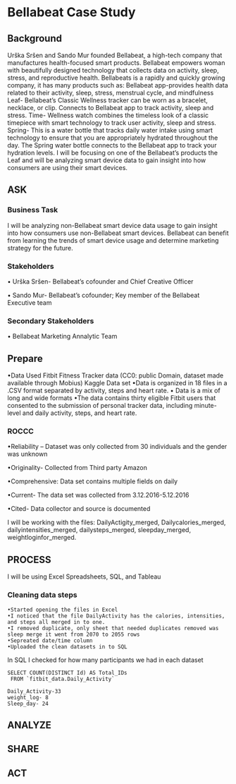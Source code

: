 # Bellabeat Case Study

<!-- Background -->
## Background

Urška Sršen and Sando Mur founded Bellabeat, a high-tech company that manufactures health-focused smart products. Bellabeat empowers woman with beautifully designed technology that collects data on activity, sleep, stress, and reproductive health. Bellabeats is a rapidly and quickly growing company, it has many products such as:
 Bellabeat app-provides health data related to their activity, sleep, stress, menstrual cycle, and mindfulness 
Leaf- Bellabeat’s Classic Wellness tracker can be worn as a bracelet, necklace, or clip. Connects to Bellabeat app to track activity, sleep and stress. 
Time- Wellness watch combines the timeless look of a classic timepiece with smart technology to track user activity, sleep and stress. 
Spring- This is a water bottle that tracks daily water intake using smart technology to ensure that you are appropriately hydrated throughout the day. The Spring water bottle connects to the Bellabeat app to track your hydration levels.
I will be focusing on one of the Bellabeat’s products the Leaf and will be analyzing smart device data to gain insight into how consumers are using their smart devices. 


<!-- ASK -->
## ASK

### Business Task

I will be analyzing non-Bellabeat smart device data usage to gain insight into how consumers use non-Bellabeat smart devices. Bellabeat can benefit from learning the trends of smart device usage and determine marketing strategy for the future. 

### Stakeholders
 
  •	Urška Sršen- Bellabeat’s cofounder and Chief Creative Officer

  •	Sando Mur- Bellabeat’s cofounder; Key member of the Bellabeat Executive team 

### Secondary Stakeholders
   •	Bellabeat Marketing Annalytic Team
   
<!-- Prepare -->
## Prepare

•Data Used Fitbit Fitness Tracker data (CC0: public Domain, dataset made available through Mobius) Kaggle Data set
•Data is organized in 18 files in a .CSV format separated by activity, steps and heart rate. 
• Data is a mix of long and wide formats
•The data contains thirty eligible Fitbit users that consented to the submission of personal tracker data, including minute-level and daily activity, steps, and heart rate.

### ROCCC

  •Reliability – Dataset was only collected from 30 individuals and the gender was unknown 
  
  •Originality- Collected from Third party Amazon 
  
  •Comprehensive: Data set contains multiple fields on daily 
  
  •Current- The data set was collected from 3.12.2016-5.12.2016
  
  •Cited- Data collector and source is documented

I will be working with the files: DailyActigity_merged, Dailycalories_merged, dailyintensities_merged, dailysteps_merged, sleepday_merged, weightloginfor_merged. 

<!-- PROCESS -->
## PROCESS
 I will be using Excel Spreadsheets, SQL, and Tableau 
 
 
 ### Cleaning data steps
    •Started opening the files in Excel
    •I noticed that the file DailyActivity has the calories, intensities, and steps all merged in to one. 
    •I removed duplicate, only sheet that needed duplicates removed was sleep merge it went from 2070 to 2055 rows
    •Sepreated date/time column 
    •Uploaded the clean datasets in to SQL


 In SQL I checked for how many participants we had in each dataset 

    SELECT COUNT(DISTINCT Id) AS Total_IDs
     FROM `fitbit_data.Daily_Activity`
    
    Daily_Activity-33
    weight_log- 8
    Sleep_day- 24
    

<!-- ANALYZE -->
## ANALYZE


<!-- SHARE -->
## SHARE


<!-- ACT -->
## ACT
